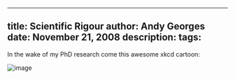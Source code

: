 -----
title:  Scientific Rigour
author: Andy Georges
date: November 21, 2008
description: 
tags: 
-----







In the wake of my PhD research come this awesome xkcd cartoon:


![image](8A4049C9-578E-4553-85AA-953BB2D0EBA8-1.png)




